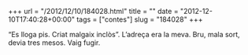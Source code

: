+++
url = "/2012/12/10/184028.html"
title = ""
date = "2012-12-10T17:40:28+00:00"
tags = ["contes"]
slug = "184028"
+++

“Es lloga pis. Criat malgaix inclòs”. L’adreça era la meva. Bru, mala sort, devia tres mesos. Vaig fugir.
